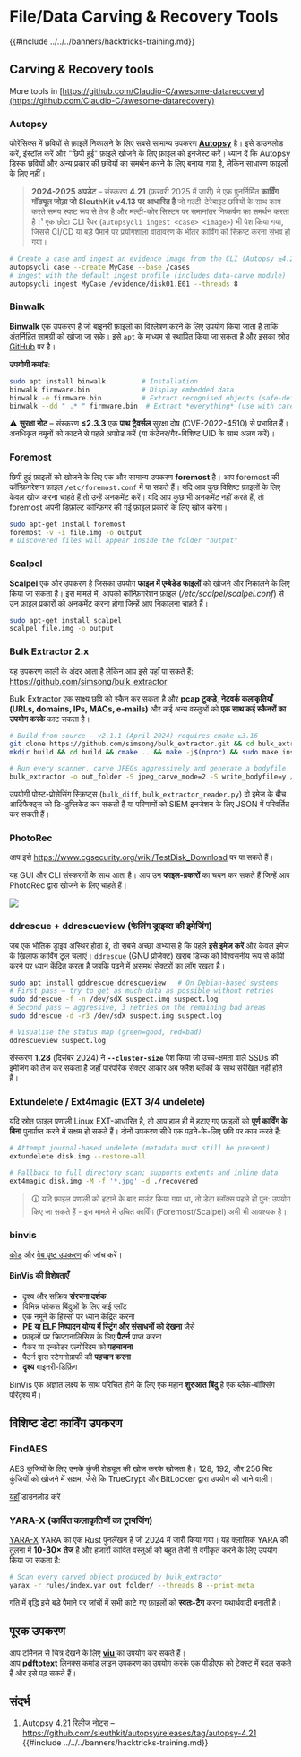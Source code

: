 # File/Data Carving & Recovery Tools

{{#include ../../../banners/hacktricks-training.md}}

## Carving & Recovery tools

More tools in [https://github.com/Claudio-C/awesome-datarecovery](https://github.com/Claudio-C/awesome-datarecovery)

### Autopsy

फोरेंसिक्स में छवियों से फ़ाइलें निकालने के लिए सबसे सामान्य उपकरण [**Autopsy**](https://www.autopsy.com/download/) है। इसे डाउनलोड करें, इंस्टॉल करें और "छिपी हुई" फ़ाइलें खोजने के लिए फ़ाइल को इनजेस्ट करें। ध्यान दें कि Autopsy डिस्क छवियों और अन्य प्रकार की छवियों का समर्थन करने के लिए बनाया गया है, लेकिन साधारण फ़ाइलों के लिए नहीं।

> **2024-2025 अपडेट** – संस्करण **4.21** (फरवरी 2025 में जारी) ने एक पुनर्निर्मित **कार्विंग मॉड्यूल जोड़ा जो SleuthKit v4.13 पर आधारित है** जो मल्टी-टेरेबाइट छवियों के साथ काम करते समय स्पष्ट रूप से तेज है और मल्टी-कोर सिस्टम पर समानांतर निष्कर्षण का समर्थन करता है।¹ एक छोटा CLI रैपर (`autopsycli ingest <case> <image>`) भी पेश किया गया, जिससे CI/CD या बड़े पैमाने पर प्रयोगशाला वातावरण के भीतर कार्विंग को स्क्रिप्ट करना संभव हो गया।
```bash
# Create a case and ingest an evidence image from the CLI (Autopsy ≥4.21)
autopsycli case --create MyCase --base /cases
# ingest with the default ingest profile (includes data-carve module)
autopsycli ingest MyCase /evidence/disk01.E01 --threads 8
```
### Binwalk <a href="#binwalk" id="binwalk"></a>

**Binwalk** एक उपकरण है जो बाइनरी फ़ाइलों का विश्लेषण करने के लिए उपयोग किया जाता है ताकि अंतर्निहित सामग्री को खोजा जा सके। इसे `apt` के माध्यम से स्थापित किया जा सकता है और इसका स्रोत [GitHub](https://github.com/ReFirmLabs/binwalk) पर है।

**उपयोगी कमांड**:
```bash
sudo apt install binwalk         # Installation
binwalk firmware.bin             # Display embedded data
binwalk -e firmware.bin          # Extract recognised objects (safe-default)
binwalk --dd " .* " firmware.bin  # Extract *everything* (use with care)
```
⚠️  **सुरक्षा नोट** – संस्करण **≤2.3.3** एक **पाथ ट्रैवर्सल** सुरक्षा दोष (CVE-2022-4510) से प्रभावित हैं। अनधिकृत नमूनों को काटने से पहले अपग्रेड करें (या कंटेनर/गैर-विशिष्ट UID के साथ अलग करें)।

### Foremost

छिपी हुई फ़ाइलों को खोजने के लिए एक और सामान्य उपकरण **foremost** है। आप foremost की कॉन्फ़िगरेशन फ़ाइल `/etc/foremost.conf` में पा सकते हैं। यदि आप कुछ विशिष्ट फ़ाइलों के लिए केवल खोज करना चाहते हैं तो उन्हें अनकमेंट करें। यदि आप कुछ भी अनकमेंट नहीं करते हैं, तो foremost अपनी डिफ़ॉल्ट कॉन्फ़िगर की गई फ़ाइल प्रकारों के लिए खोज करेगा।
```bash
sudo apt-get install foremost
foremost -v -i file.img -o output
# Discovered files will appear inside the folder "output"
```
### **Scalpel**

**Scalpel** एक और उपकरण है जिसका उपयोग **फाइल में एम्बेडेड फाइलों** को खोजने और निकालने के लिए किया जा सकता है। इस मामले में, आपको कॉन्फ़िगरेशन फ़ाइल (_/etc/scalpel/scalpel.conf_) से उन फ़ाइल प्रकारों को अनकमेंट करना होगा जिन्हें आप निकालना चाहते हैं।
```bash
sudo apt-get install scalpel
scalpel file.img -o output
```
### Bulk Extractor 2.x

यह उपकरण काली के अंदर आता है लेकिन आप इसे यहाँ पा सकते हैं: <https://github.com/simsong/bulk_extractor>

Bulk Extractor एक साक्ष्य छवि को स्कैन कर सकता है और **pcap टुकड़े**, **नेटवर्क कलाकृतियाँ (URLs, domains, IPs, MACs, e-mails)** और कई अन्य वस्तुओं को **एक साथ कई स्कैनरों का उपयोग करके** काट सकता है।
```bash
# Build from source – v2.1.1 (April 2024) requires cmake ≥3.16
git clone https://github.com/simsong/bulk_extractor.git && cd bulk_extractor
mkdir build && cd build && cmake .. && make -j$(nproc) && sudo make install

# Run every scanner, carve JPEGs aggressively and generate a bodyfile
bulk_extractor -o out_folder -S jpeg_carve_mode=2 -S write_bodyfile=y /evidence/disk.img
```
उपयोगी पोस्ट-प्रोसेसिंग स्क्रिप्ट्स (`bulk_diff`, `bulk_extractor_reader.py`) दो इमेज के बीच आर्टिफैक्ट्स को डि-डुप्लिकेट कर सकती हैं या परिणामों को SIEM इनजेशन के लिए JSON में परिवर्तित कर सकती हैं।

### PhotoRec

आप इसे <https://www.cgsecurity.org/wiki/TestDisk_Download> पर पा सकते हैं।

यह GUI और CLI संस्करणों के साथ आता है। आप उन **फाइल-प्रकारों** का चयन कर सकते हैं जिन्हें आप PhotoRec द्वारा खोजने के लिए चाहते हैं।

![](<../../../images/image (242).png>)

### ddrescue + ddrescueview (फेलिंग ड्राइव्स की इमेजिंग)

जब एक भौतिक ड्राइव अस्थिर होता है, तो सबसे अच्छा अभ्यास है कि पहले **इसे इमेज करें** और केवल इमेज के खिलाफ कार्विंग टूल चलाएं। `ddrescue` (GNU प्रोजेक्ट) खराब डिस्क को विश्वसनीय रूप से कॉपी करने पर ध्यान केंद्रित करता है जबकि पढ़ने में असमर्थ सेक्टरों का लॉग रखता है।
```bash
sudo apt install gddrescue ddrescueview   # On Debian-based systems
# First pass – try to get as much data as possible without retries
sudo ddrescue -f -n /dev/sdX suspect.img suspect.log
# Second pass – aggressive, 3 retries on the remaining bad areas
sudo ddrescue -d -r3 /dev/sdX suspect.img suspect.log

# Visualise the status map (green=good, red=bad)
ddrescueview suspect.log
```
संस्करण **1.28** (दिसंबर 2024) ने **`--cluster-size`** पेश किया जो उच्च-क्षमता वाले SSDs की इमेजिंग को तेज कर सकता है जहाँ पारंपरिक सेक्टर आकार अब फ्लैश ब्लॉकों के साथ संरेखित नहीं होते हैं।

### Extundelete / Ext4magic (EXT 3/4 undelete)

यदि स्रोत फ़ाइल प्रणाली Linux EXT-आधारित है, तो आप हाल ही में हटाए गए फ़ाइलों को **पूर्ण कार्विंग के बिना** पुनर्प्राप्त करने में सक्षम हो सकते हैं। दोनों उपकरण सीधे एक पढ़ने-के-लिए छवि पर काम करते हैं:
```bash
# Attempt journal-based undelete (metadata must still be present)
extundelete disk.img --restore-all

# Fallback to full directory scan; supports extents and inline data
ext4magic disk.img -M -f '*.jpg' -d ./recovered
```
> 🛈 यदि फ़ाइल प्रणाली को हटाने के बाद माउंट किया गया था, तो डेटा ब्लॉक्स पहले ही पुन: उपयोग किए जा सकते हैं - इस मामले में उचित कार्विंग (Foremost/Scalpel) अभी भी आवश्यक है।

### binvis

[कोड](https://code.google.com/archive/p/binvis/) और [वेब पृष्ठ उपकरण](https://binvis.io/#/) की जांच करें।

#### BinVis की विशेषताएँ

- दृश्य और सक्रिय **संरचना दर्शक**
- विभिन्न फोकस बिंदुओं के लिए कई प्लॉट
- एक नमूने के हिस्सों पर ध्यान केंद्रित करना
- **PE या ELF निष्पादन योग्य में स्ट्रिंग और संसाधनों को देखना** जैसे
- फ़ाइलों पर क्रिप्टानालिसिस के लिए **पैटर्न** प्राप्त करना
- पैकर या एन्कोडर एल्गोरिदम को **पहचानना**
- पैटर्न द्वारा स्टेगनोग्राफी की **पहचान करना**
- **दृश्य** बाइनरी-डिफ़िंग

BinVis एक अज्ञात लक्ष्य के साथ परिचित होने के लिए एक महान **शुरुआत बिंदु** है एक ब्लैक-बॉक्सिंग परिदृश्य में।

## विशिष्ट डेटा कार्विंग उपकरण

### FindAES

AES कुंजियों के लिए उनके कुंजी शेड्यूल की खोज करके खोजता है। 128, 192, और 256 बिट कुंजियों को खोजने में सक्षम, जैसे कि TrueCrypt और BitLocker द्वारा उपयोग की जाने वाली।

[यहाँ](https://sourceforge.net/projects/findaes/) डाउनलोड करें।

### YARA-X (कार्वित कलाकृतियों का ट्रायजिंग)

[YARA-X](https://github.com/VirusTotal/yara-x) YARA का एक Rust पुनर्लेखन है जो 2024 में जारी किया गया। यह क्लासिक YARA की तुलना में **10-30× तेज** है और हजारों कार्वित वस्तुओं को बहुत तेजी से वर्गीकृत करने के लिए उपयोग किया जा सकता है:
```bash
# Scan every carved object produced by bulk_extractor
yarax -r rules/index.yar out_folder/ --threads 8 --print-meta
```
गति में वृद्धि इसे बड़े पैमाने पर जांचों में सभी काटे गए फ़ाइलों को **स्वतः-टैग** करना यथार्थवादी बनाती है।

## पूरक उपकरण

आप टर्मिनल से चित्र देखने के लिए [**viu** ](https://github.com/atanunq/viu) का उपयोग कर सकते हैं।  \
आप **pdftotext** लिनक्स कमांड लाइन उपकरण का उपयोग करके एक पीडीएफ को टेक्स्ट में बदल सकते हैं और इसे पढ़ सकते हैं।

## संदर्भ

1. Autopsy 4.21 रिलीज नोट्स – <https://github.com/sleuthkit/autopsy/releases/tag/autopsy-4.21>
{{#include ../../../banners/hacktricks-training.md}}
